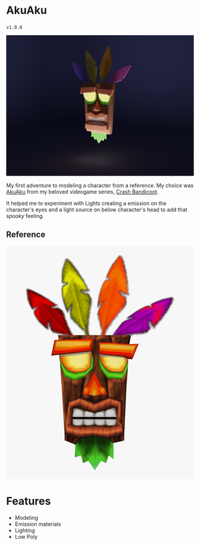 # AkuAku

`v1.0.0`

![](./Aku%20Aku.png)

My first adventure to modeling a character from a reference. My choice was [AkuAku](https://crash.fandom.com/es/wiki/Aku_Aku) from my beloved videogame series, [Crash Bandicoot](https://crash.fandom.com/es/wiki/Crash_Bandicoot_(Series)).

 It helped me to experiment with Lights creating a emission on the character's eyes and a light source on below character's head to add that *spooky* feeling.

## Reference
![](./reference.png)

# Features
- Modeling
- Emission materials
- Lighting
- Low Poly
